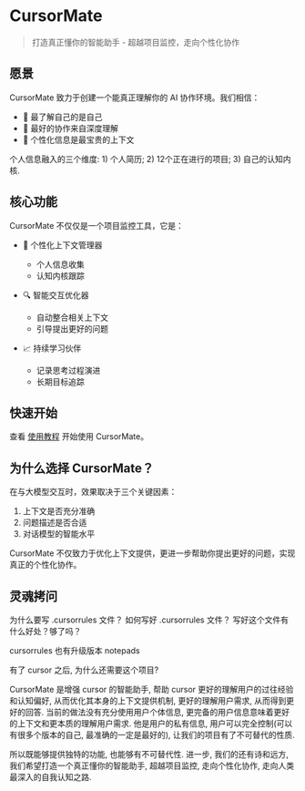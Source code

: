 # CursorMate

> 打造真正懂你的智能助手 - 超越项目监控，走向个性化协作

## 愿景

CursorMate 致力于创建一个能真正理解你的 AI 协作环境。我们相信：
- 🎯 最了解自己的是自己
- 🤝 最好的协作来自深度理解
- 🌱 个性化信息是最宝贵的上下文

个人信息融入的三个维度: 1) 个人简历; 2) 12个正在进行的项目; 3) 自己的认知内核.

## 核心功能

CursorMate 不仅仅是一个项目监控工具，它是：

- 🧠 个性化上下文管理器
  - 个人信息收集
  - 认知内核跟踪

- 🔍 智能交互优化器
  - 自动整合相关上下文
  - 引导提出更好的问题

- 📈 持续学习伙伴
  - 记录思考过程演进
  - 长期目标追踪



## 快速开始

查看 [使用教程](USAGE.md) 开始使用 CursorMate。

## 为什么选择 CursorMate？

在与大模型交互时，效果取决于三个关键因素：
1. 上下文是否充分准确
2. 问题描述是否合适
3. 对话模型的智能水平

CursorMate 不仅致力于优化上下文提供，更进一步帮助你提出更好的问题，实现真正的个性化协作。



## 灵魂拷问

为什么要写 .cursorrules 文件？ 如何写好 .cursorrules 文件？ 写好这个文件有什么好处？够了吗？

cursorrules 也有升级版本 notepads

有了 cursor 之后, 为什么还需要这个项目?

CursorMate 是增强 cursor 的智能助手, 帮助 cursor 更好的理解用户的过往经验和认知偏好, 从而优化其本身的上下文提供机制, 更好的理解用户需求, 从而得到更好的回答. 当前的做法没有充分使用用户个体信息, 更完备的用户信息意味着更好的上下文和更本质的理解用户需求. 他是用户的私有信息, 用户可以完全控制(可以有很多个版本的自己, 最准确的一定是最好的), 让我们的项目有了不可替代的性质. 

所以既能够提供独特的功能, 也能够有不可替代性. 进一步, 我们的还有诗和远方, 我们希望打造一个真正懂你的智能助手, 超越项目监控, 走向个性化协作, 走向人类最深入的自我认知之路. 

